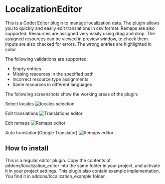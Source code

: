 # LocalizationEditor

This is a Godot Editor plugin to manage localization data. The plugin allows you to quickly and easily edit translations in csv format. Remaps are also supported. Resources are assigned very easily using drag and drop. The assigned resources can be viewed in preview window, to check them. Inputs are also checked for errors. The wrong entries are highlighted in color.

The following validations are supported:
* Empty entries
* Missing resources in the specified path
* Incorrect resource type assignments
* Same resources in different languages

The following screenshots show the working areas of the plugin:

Select locales
![locales selection](https://raw.githubusercontent.com/VP-GAMES/LocalizationEditor/main/.github/images/locales.png)

Edit translations
![Translations editor](https://raw.githubusercontent.com/VP-GAMES/LocalizationEditor/main/.github/images/translations.png)

Edit remaps
![Remaps editor](https://raw.githubusercontent.com/VP-GAMES/LocalizationEditor/main/.github/images/remaps.png)

Auto translation(Google Translator)
![Remaps editor](https://raw.githubusercontent.com/VP-GAMES/LocalizationEditor/main/.github/images/autotranslate.png)

How to install
-----------------

This is a regular editor plugin. Copy the contents of addons/localization_editor into the same folder in your project, and activate it in your project settings.
This plugin also contain example implementation. You find it in addons/localization_example folder.
